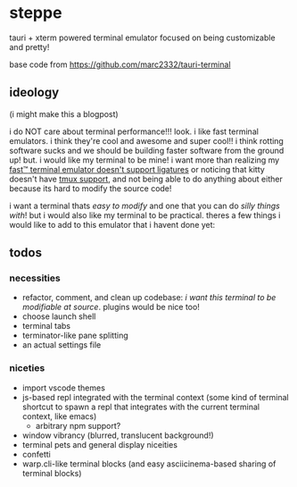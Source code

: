 # steppe

tauri + xterm powered terminal emulator focused on being customizable and pretty!

base code from https://github.com/marc2332/tauri-terminal

## ideology

(i might make this a blogpost)

i do NOT care about terminal performance!!! look. i like fast terminal emulators.
i think they're cool and awesome and super cool!! i think rotting software sucks and we should
be building faster software from the ground up! but. i would like my terminal to be mine!
i want more than realizing my [fast:tm: terminal emulator doesn't support ligatures](https://github.com/alacritty/alacritty/issues/50)
or noticing that kitty doesn't have [tmux support](https://gavinhoward.com/2022/02/goodbye-kitty/), and not
being able to do anything about either because its hard to modify the source code!

i want a terminal thats *easy to modify* and one that you can do *silly things with*! but i would
also like my terminal to be practical. theres a few things i would like to add to this emulator that i havent done yet:

## todos

### necessities

- refactor, comment, and clean up codebase: *i want this terminal to be modifiable at source*. plugins would be nice too!
- choose launch shell
- terminal tabs
- terminator-like pane splitting
- an actual settings file

### niceties

- import vscode themes
- js-based repl integrated with the terminal context (some kind of terminal shortcut to spawn a repl that integrates with the current terminal context, like emacs)
    - arbitrary npm support?
- window vibrancy (blurred, translucent background!)
- terminal pets and general display niceities
- confetti
- warp.cli-like terminal blocks (and easy asciicinema-based sharing of terminal blocks)
